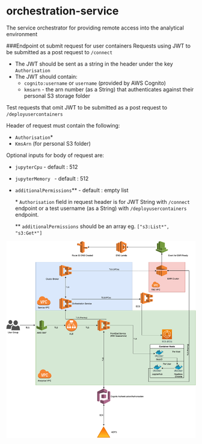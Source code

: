 # orchestration-service
The service orchestrator for providing remote access into the analytical environment

###Endpoint ot submit request for user containers 
 Requests using JWT to be submitted as a post request to `/connect`  
 - The JWT should be sent as a string in the header under the key `Authorisation` 
 - The JWT should contain:
    * `cognito:username` or `username` (provided by AWS Cognito)
    * `kmsarn` - the arn number (as a String) that authenticates against their personal S3 storage folder
 
 Test requests that omit JWT to be submitted as a post request to `/deployusercontainers` 
 
 Header of request must contain the following:
  - `Authorisation`*
  - `KmsArn` (for personal S3 folder)
     
  Optional inputs for body of request are:
  - `jupyterCpu`            - default : 512
  - `jupyterMemory `        - default : 512
  - `additionalPermissions`** - default : empty list
  
     \* `Authorisation` field in request header is for JWT String with `/connect` endpoint or a test username (as a String) with `/deployusercontainers` endpoint.
     
     \** `additionalPermissions` should be an array eg. `["s3:List*", "s3:Get*"]`

![Image of Orchestration Service](OrchestrationService.png)
